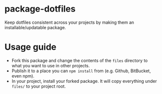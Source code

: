 # package-dotfiles

Keep dotfiles consistent across your projects by making them an installable/updatable package.

# Usage guide

* Fork this package and change the contents of the `files` directory to what you want to use in other projects.
* Publish it to a place you can `npm install` from (e.g. Github, BitBucket, even npm).
* In your project, install your forked package. It will copy everything under `files/` to your project root.
